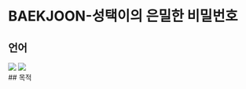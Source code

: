 # BAEKJOON-성택이의 은밀한 비밀번호
## 언어
<div>
  <img src="https://img.shields.io/badge/Python-3776AB?style=flat-square&logo=python&logoColor=white"> 
  <img src="https://img.shields.io/badge/C99-00599C?style=flat-square&logo=C99&logoColor=white">
</div>
## 목적
